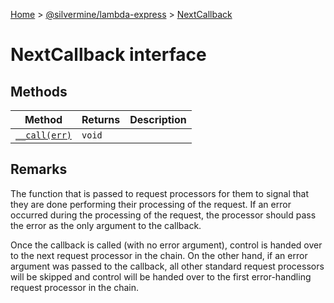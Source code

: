 [Home](./index) &gt; [@silvermine/lambda-express](./lambda-express.md) &gt; [NextCallback](./lambda-express.nextcallback.md)

# NextCallback interface

## Methods

|  Method | Returns | Description |
|  --- | --- | --- |
|  [`__call(err)`](./lambda-express.nextcallback.__call.md) | `void` |  |

## Remarks

The function that is passed to request processors for them to signal that they are done performing their processing of the request. If an error occurred during the processing of the request, the processor should pass the error as the only argument to the callback.

Once the callback is called (with no error argument), control is handed over to the next request processor in the chain. On the other hand, if an error argument was passed to the callback, all other standard request processors will be skipped and control will be handed over to the first error-handling request processor in the chain.
